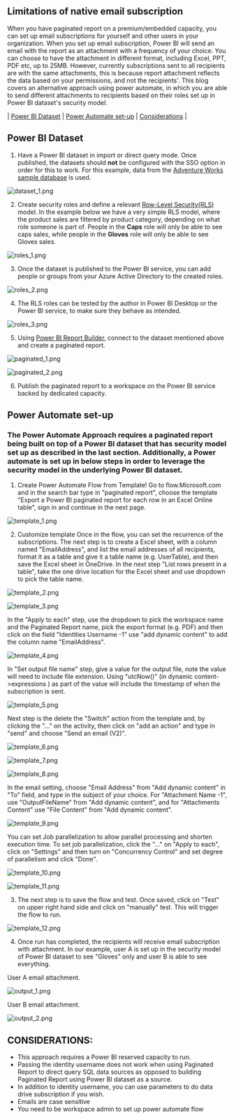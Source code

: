 ## Limitations of native email subscription 
When you have paginated report on a premium/embedded capacity, you can set up email subscriptions for yourself and other users in your organization. When you set up email subscription, Power BI will send an email with the report as an attachment with a frequency of your choice. You can choose to have the attachment in different format, including Excel, PPT, PDF etc, up to 25MB.
However, currently subscriptions sent to all recipients are with the same attachments, this is because  report attachment reflects the data based on your permissions, and not the recipients'.
This blog covers an alternative approach using power automate, in which you are able to send different attachments to recipients based on their roles set up in Power BI dataset's security model.


| [Power BI Dataset](#power-bi-dataset) 
| [Power Automate set-up](#power-automate-set-up) 
| [Considerations](#considerations) 
|


## Power BI Dataset

1. Have a Power BI dataset in import or direct query mode. Once published, the datasets should <b>not</b> be configured with the SSO option in order for this to work. For this example, data from the [Adventure Works sample database](https://docs.microsoft.com/en-us/sql/samples/adventureworks-install-configure?view=sql-server-ver15&tabs=ssms) is used. 

![dataset_1.png](images/dataset_1.png)

2. Create security roles and define a relevant [Row-Level Security(RLS)](https://docs.microsoft.com/en-us/power-bi/admin/service-admin-rls) model. In the example below we have a very simple RLS model, where the product sales are filtered by product category, depending on what role someone is part of. People in the <b>Caps</b> role will only be able to see caps sales, while people in the <b>Gloves</b> role will only be able to see Gloves sales. 

![roles_1.png](images/roles_1.png)

3. Once the dataset is published to the Power BI service, you can add people or groups from your Azure Active Directory to the created roles. 

![roles_2.png](images/roles_2.png)

4. The RLS roles can be tested by the author in Power BI Desktop or the Power BI service, to make sure they behave as intended. 

![roles_3.png](images/roles_3.png)

5. Using [Power BI Report Builder](https://docs.microsoft.com/en-us/power-bi/paginated-reports/report-builder-power-bi), connect to the dataset mentioned above and create a paginated report.

![paginated_1.png](images/paginated_1.png)

![paginated_2.png](images/paginated_2.png)

6. Publish the paginated report to a workspace on the Power BI service backed by dedicated capacity. 

## Power Automate set-up

### The Power Automate Approach requires a paginated report being built on top of a Power BI dataset that has security model set up as described in the last section. Additionally, a Power automate is set up in below steps in order to leverage the security model in the underlying Power BI dataset.

1. Create Power Automate Flow from Template!
   Go to flow.Microsoft.com  and in the search bar type in "paginated report", choose the template "Export a Power BI paginated report for each row in an Excel Online table", sign in and continue in the next page. 
  
![template_1.png](images/template_1.png)  
   
2. Customize template
   Once in the flow, you can set the recurrence of the subscriptions. The next step is to create a Excel sheet, with a column named "EmailAddress", and list the email addresses of all recipients, format it as a table and give it a table name (e.g. UserTable), and then save the Excel sheet in OneDrive. In the next step "List rows present in a table", take the one drive location for the Excel sheet and use dropdown to pick the table name. 
   
![template_2.png](images/template_2.png)  

![template_3.png](images/template_3.png)  

   In the "Apply to each" step, use the dropdown to pick the workspace name and the Paginated Report name, pick the export format (e.g. PDF) and then click on the field "Identities Username -1" use "add dynamic content" to add the column name "EmailAddress".
   
![template_4.png](images/template_4.png)     

   In "Set output file name" step, give a value for the output file, note the value will need to include file extension. Using "utcNow()" (in dynamic content->expressions ) as part of the value will include the timestamp of when the subscription is sent.
   
![template_5.png](images/template_5.png)     

   Next step is the delete the "Switch" action from the template and, by clicking the "..." on the activity, then click on "add an action" and type in "send" and choose "Send an email (V2)".
 
![template_6.png](images/template_6.png)     

![template_7.png](images/template_7.png)     

![template_8.png](images/template_8.png)     

   In the email setting, choose "Email Address" from "Add dynamic content" in "To" field, and type in the subject of your choice. For "Attachment Name -1", use "OutputFileName" from "Add dynamic content", and for "Attachments Content" use "File Content" from "Add dynamic content".

![template_9.png](images/template_9.png)     

   You can set Job parallelization to allow parallel processing and shorten execution time. To set job parallelization, click the "..." on "Apply to each", click on "Settings" and then turn on "Concurrency Control" and set degree of parallelism and click "Done".
   
![template_10.png](images/template_10.png)     

![template_11.png](images/template_11.png)     

3. The next step is to save the flow and test. Once saved, click on "Test" on upper right hand side and click on "manually" test. This will trigger the flow to run.
  
![template_12.png](images/template_12.png)        

4. Once run has completed, the recipients will receive email subscription with attachment. In our example,  user A is set up in the security model of Power BI dataset to see "Gloves" only and user B is able to see everything.

User A email attachment.

![output_1.png](images/output_1.png)       


User B email attachment.

![output_2.png](images/output_2.png)    


## CONSIDERATIONS:
* This approach requires a Power BI reserved capacity to run.
* Passing the identity username does not work when using Paginated Report to direct query SQL data sources as opposed to building Paginated Report using Power BI dataset as a source. 
* In addition to identity username, you can use parameters to do data drive subscription if you wish.
* Emails are case sensitive 
* You need to be workspace admin to set up power automate flow


